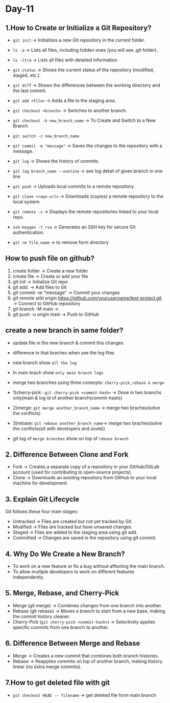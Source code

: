 # Day-11

## 1.How to Create or Initialize a Git Repository?
   
- ```git init```  → Initializes a new Git repository in the current folder.

- ```ls -a``` → Lists all files, including hidden ones (you will see .git folder).

- ```ls -ltra``` → Lists all files with detailed information.

- ```git status``` → Shows the current status of the repository (modified, staged, etc.).
- ```git diff``` → Shows the differences between the working directory and the last commit.

- ```git add <file>``` → Adds a file to the staging area.
- ```git checkout <branch>``` → Switches to another branch.
- ```git checkout -b new_branch_name```  → To Create and Switch to a New Branch
- ```git switch -c new_branch_name```

- ```git commit -m "message"``` → Saves the changes to the repository with a message.

- ```git log``` → Shows the history of commits.
- ```git log branch_name --oneline``` → see log detail of given branch in one line
- ```git push``` → Uploads local commits to a remote repository.
- ```git clone <repo-url>``` → Downloads (copies) a remote repository to the local system.
- ```git remote -v``` → Displays the remote repositories linked to your local repo.
- ```ssh-keygen -t rsa``` → Generates an SSH key for secure Git authentication.
- ```git rm file_name```  →  to remove form directory

## How to push file on github?

 1) create folder    →  Create a new folder
 2) create file      →  Create or add your file
 3) git init         →  Initialize Git repo
 4) git add.         →  Add files to Git
 5) git commit -m "message"  →  Commit your changes
 6) git remote add origin https://github.com/yourusername/test-project.git  →  Connect to GitHub repository
 7) git branch -M main       →  
 8) git push -u origin main  →  Push to GitHub

## create a new branch in same folder?

- update file in the new branch & commit this changes
- difference in that braches when see the log files
- new branch show ```all the log```
- In main brach show ```only main branch logs```
- merge two branches using three conecpts: ```cherry-pick,rebase & merge```
- 1)cherry-pick :  ```git cherry-pick <commit-hash>``` → Done in two branchs only(main & log id of another branch(commit-hash))
- 2)merge: ```git merge another_branch_name``` → merge two braches(solve the conflicts)
- 3)rebase: ```git rebase another_branch_name```→ merge two braches(solve the conflicts(sit with developers and sovle))

- git log of ```merge branches``` show on top of ```rebase branch```
              

## 2. Difference Between Clone and Fork
- Fork → Creates a separate copy of a repository in your GitHub/GitLab account (used for contributing to open-source projects).
- Clone → Downloads an existing repository from GitHub to your local machine for development.
 
## 3. Explain Git Lifecycle
Git follows these four main stages:

- Untracked → Files are created but not yet tracked by Git.
- Modified → Files are tracked but have unsaved changes.
- Staged → Files are added to the staging area using git add.
- Committed → Changes are saved in the repository using git commit.
  
## 4. Why Do We Create a New Branch?
- To work on a new feature or fix a bug without affecting the main branch.
- To allow multiple developers to work on different features independently.
  
## 5. Merge, Rebase, and Cherry-Pick
- Merge (git merge) → Combines changes from one branch into another.
- Rebase (git rebase) → Moves a branch to start from a new base, making the commit history cleaner.
- Cherry-Pick (```git cherry-pick <commit-hash>```) → Selectively applies specific commits from one branch to another.
  
## 6. Difference Between Merge and Rebase
- Merge → Creates a new commit that combines both branch histories.
- Rebase → Reapplies commits on top of another branch, making history linear (no extra merge commits).

## 7.How to get deleted file with git

- ```git checkout HEAD -- filename``` → get deleted file form main branch 

